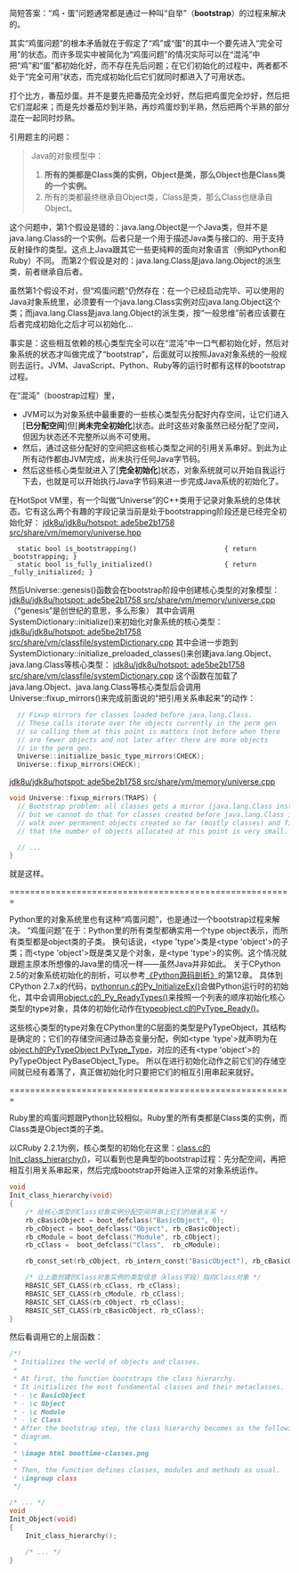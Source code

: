 简短答案：“鸡・蛋”问题通常都是通过一种叫“自举”（**bootstrap**）的过程来解决的。

其实“鸡蛋问题”的根本矛盾就在于假定了“鸡”或“蛋”的其中一个要先进入“完全可用”的状态。而许多现实中被简化为“鸡蛋问题”的情况实际可以在“混沌”中把“鸡”和“蛋”都初始化好，而不存在先后问题；在它们初始化的过程中，两者都不处于“完全可用”状态，而完成初始化后它们就同时都进入了可用状态。

打个比方，番茄炒蛋。并不是要先把番茄完全炒好，然后把鸡蛋完全炒好，然后把它们混起来；而是先炒番茄炒到半熟，再炒鸡蛋炒到半熟，然后把两个半熟的部分混在一起同时炒熟。

引用题主的问题：

> Java的对象模型中：
>
> 1. **所有的类都是Class类的实例，Object是类，那么Object也是Class类的一个实例。**
> 2. 所有的类都最终继承自Object类，Class是类，那么Class也继承自Object。

这个问题中，第1个假设是错的：java.lang.Object是一个Java类，但并不是java.lang.Class的一个实例。后者只是一个用于描述Java类与接口的、用于支持反射操作的类型。这点上Java跟其它一些更纯粹的面向对象语言（例如Python和Ruby）不同。
而第2个假设是对的：java.lang.Class是java.lang.Object的派生类，前者继承自后者。

虽然第1个假设不对，但“鸡蛋问题”仍然存在：在一个已经启动完毕、可以使用的Java对象系统里，必须要有一个java.lang.Class实例对应java.lang.Object这个类；而java.lang.Class是java.lang.Object的派生类，按“一般思维”前者应该要在后者完成初始化之后才可以初始化…

事实是：这些相互依赖的核心类型完全可以在“混沌”中一口气都初始化好，然后对象系统的状态才叫做完成了“bootstrap”，后面就可以按照Java对象系统的一般规则去运行。JVM、JavaScript、Python、Ruby等的运行时都有这样的bootstrap过程。

在“混沌”（boostrap过程）里，

- JVM可以为对象系统中最重要的一些核心类型先分配好内存空间，让它们进入[**已分配空间**]但[**尚未完全初始化**]状态。此时这些对象虽然已经分配了空间，但因为状态还不完整所以尚不可使用。
- 然后，通过这些分配好的空间把这些核心类型之间的引用关系串好。到此为止所有动作都由JVM完成，尚未执行任何Java字节码。
- 然后这些核心类型就进入了[**完全初始化**]状态，对象系统就可以开始自我运行下去，也就是可以开始执行Java字节码来进一步完成Java系统的初始化了。


在HotSpot VM里，有一个叫做“Universe”的C++类用于记录对象系统的总体状态。它有这么两个有趣的字段记录当前是处于bootstrapping阶段还是已经完全初始化好：
[jdk8u/jdk8u/hotspot: ade5be2b1758 src/share/vm/memory/universe.hpp](https://link.zhihu.com/?target=http%3A//hg.openjdk.java.net/jdk8u/jdk8u/hotspot/file/ade5be2b1758/src/share/vm/memory/universe.hpp%23l399)

```text
  static bool is_bootstrapping()                      { return _bootstrapping; }
  static bool is_fully_initialized()                  { return _fully_initialized; }
```

然后Universe::genesis()函数会在bootstrap阶段中创建核心类型的对象模型：
[jdk8u/jdk8u/hotspot: ade5be2b1758 src/share/vm/memory/universe.cpp](https://link.zhihu.com/?target=http%3A//hg.openjdk.java.net/jdk8u/jdk8u/hotspot/file/ade5be2b1758/src/share/vm/memory/universe.cpp%23l259)
（“genesis”是创世纪的意思，多么形象）
其中会调用SystemDictionary::initialize()来初始化对象系统的核心类型：
[jdk8u/jdk8u/hotspot: ade5be2b1758 src/share/vm/classfile/systemDictionary.cpp](https://link.zhihu.com/?target=http%3A//hg.openjdk.java.net/jdk8u/jdk8u/hotspot/file/ade5be2b1758/src/share/vm/classfile/systemDictionary.cpp%23l1814)
其中会进一步跑到SystemDictionary::initialize_preloaded_classes()来创建java.lang.Object、java.lang.Class等核心类型：
[jdk8u/jdk8u/hotspot: ade5be2b1758 src/share/vm/classfile/systemDictionary.cpp](https://link.zhihu.com/?target=http%3A//hg.openjdk.java.net/jdk8u/jdk8u/hotspot/file/ade5be2b1758/src/share/vm/classfile/systemDictionary.cpp%23l1875)
这个函数在加载了java.lang.Object、java.lang.Class等核心类型后会调用Universe::fixup_mirrors()来完成前面说的“把引用关系串起来”的动作：

```cpp
  // Fixup mirrors for classes loaded before java.lang.Class.
  // These calls iterate over the objects currently in the perm gen
  // so calling them at this point is matters (not before when there
  // are fewer objects and not later after there are more objects
  // in the perm gen.
  Universe::initialize_basic_type_mirrors(CHECK);
  Universe::fixup_mirrors(CHECK);
```

[jdk8u/jdk8u/hotspot: ade5be2b1758 src/share/vm/memory/universe.cpp](https://link.zhihu.com/?target=http%3A//hg.openjdk.java.net/jdk8u/jdk8u/hotspot/file/ade5be2b1758/src/share/vm/memory/universe.cpp%23l485)

```cpp
void Universe::fixup_mirrors(TRAPS) {
  // Bootstrap problem: all classes gets a mirror (java.lang.Class instance) assigned eagerly,
  // but we cannot do that for classes created before java.lang.Class is loaded. Here we simply
  // walk over permanent objects created so far (mostly classes) and fixup their mirrors. Note
  // that the number of objects allocated at this point is very small.

  // ...
}
```

就是这样。

=======================================================

Python里的对象系统里也有这种“鸡蛋问题”，也是通过一个bootstrap过程来解决。
“鸡蛋问题”在于：Python里的所有类型都确实用一个type object表示，而所有类型都是object类的子类。
换句话说，<type 'type'>类是<type 'object'>的子类；而<type 'object'>既是类又是个对象，是<type 'type'>的实例。这个情况就跟题主原本所想像的Java里的情况一样——虽然Java并非如此。
关于CPython 2.5的对象系统初始化的剖析，可以参考[《Python源码剖析》](https://link.zhihu.com/?target=http%3A//book.douban.com/subject/3117898/)的第12章。
具体到CPython 2.7.x的代码，[pythonrun.c的Py_InitializeEx()](https://link.zhihu.com/?target=https%3A//github.com/python/cpython/blob/2.7/Python/pythonrun.c%23L140)会做Python运行时的初始化，其中会调用[object.c的_Py_ReadyTypes()](https://link.zhihu.com/?target=https%3A//github.com/python/cpython/blob/2.7/Objects/object.c%23L2068)来按照一个列表的顺序初始化核心类型的type对象，具体的初始化动作在[typeobject.c的PyType_Ready()](https://link.zhihu.com/?target=https%3A//github.com/python/cpython/blob/2.7/Objects/typeobject.c%23L3968)。

这些核心类型的type对象在CPython里的C层面的类型是PyTypeObject，其结构是确定的；它们的存储空间通过静态变量分配，例如<type 'type'>就声明为在[object.h的PyTypeObject PyType_Type](https://link.zhihu.com/?target=https%3A//github.com/python/cpython/blob/2.7/Include/object.h%23L441)，对应的还有<type 'object'>的PyTypeObject PyBaseObject_Type。
所以在进行初始化动作之前它们的存储空间就已经有着落了，真正做初始化时只要把它们的相互引用串起来就好。

=======================================================

Ruby里的鸡蛋问题跟Python比较相似。Ruby里的所有类都是Class类的实例，而Class类是Object类的子类。

以CRuby 2.2.1为例，核心类型的初始化在这里：[class.c的Init_class_hierarchy()](https://link.zhihu.com/?target=https%3A//github.com/ruby/ruby/blob/v2_2_1/class.c%23L511)，可以看到也是典型的bootstrap过程：先分配空间，再把相互引用关系串起来，然后完成bootstrap开始进入正常的对象系统运作。

```c
void
Init_class_hierarchy(void)
{
    /* 给核心类型的Class对象实例分配空间并串上它们的继承关系 */
    rb_cBasicObject = boot_defclass("BasicObject", 0);
    rb_cObject = boot_defclass("Object", rb_cBasicObject);
    rb_cModule = boot_defclass("Module", rb_cObject);
    rb_cClass =  boot_defclass("Class",  rb_cModule);

    rb_const_set(rb_cObject, rb_intern_const("BasicObject"), rb_cBasicObject);

    /* 让上面创建的Class对象实例的类型信息（klass字段）指向Class对象 */
    RBASIC_SET_CLASS(rb_cClass, rb_cClass);
    RBASIC_SET_CLASS(rb_cModule, rb_cClass);
    RBASIC_SET_CLASS(rb_cObject, rb_cClass);
    RBASIC_SET_CLASS(rb_cBasicObject, rb_cClass);
}
```

然后看调用它的上层函数：

```c
/*!
 * Initializes the world of objects and classes.
 *
 * At first, the function bootstraps the class hierarchy.
 * It initializes the most fundamental classes and their metaclasses.
 * - \c BasicObject
 * - \c Object
 * - \c Module
 * - \c Class
 * After the bootstrap step, the class hierarchy becomes as the following
 * diagram.
 *
 * \image html boottime-classes.png
 *
 * Then, the function defines classes, modules and methods as usual.
 * \ingroup class
 */

/* ... */
void
Init_Object(void)
{
    Init_class_hierarchy();

    /* ... */
}
```